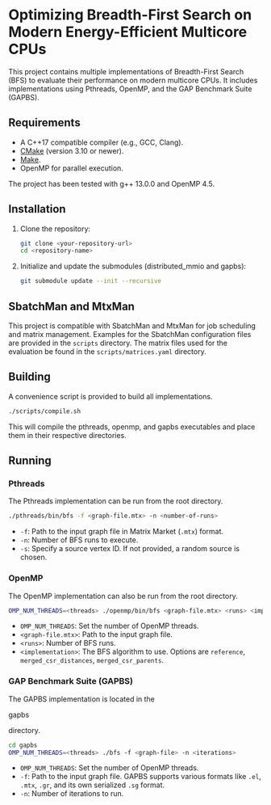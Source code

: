 # Optimizing Breadth-First Search on Modern Energy-Efficient Multicore CPUs

This project contains multiple implementations of Breadth-First Search (BFS) to evaluate their performance on modern multicore CPUs. It includes implementations using Pthreads, OpenMP, and the GAP Benchmark Suite (GAPBS).

## Requirements
*   A C++17 compatible compiler (e.g., GCC, Clang).
*   [CMake](https://cmake.org/) (version 3.10 or newer).
*   [Make](https://www.gnu.org/software/make/).
*   OpenMP for parallel execution.

The project has been tested with g++ 13.0.0 and OpenMP 4.5.

## Installation

1.  Clone the repository:
    ```sh
    git clone <your-repository-url>
    cd <repository-name>
    ```

2.  Initialize and update the submodules (distributed_mmio and  gapbs):
    ```sh
    git submodule update --init --recursive
    ```

## SbatchMan and MtxMan
This project is compatible with SbatchMan and MtxMan for job scheduling and matrix management. Examples for the SbatchMan configuration files are provided in the `scripts` directory. The matrix files used for the evaluation be found in the `scripts/matrices.yaml` directory.

## Building

A convenience script is provided to build all implementations.

```sh
./scripts/compile.sh
```

This will compile the pthreads, openmp, and gapbs executables and place them in their respective directories.

## Running

### Pthreads

The Pthreads implementation can be run from the root directory.

```sh
./pthreads/bin/bfs -f <graph-file.mtx> -n <number-of-runs>
```

*   `-f`: Path to the input graph file in Matrix Market (`.mtx`) format.
*   `-n`: Number of BFS runs to execute.
*   `-s`: Specify a source vertex ID. If not provided, a random source is chosen.

### OpenMP

The OpenMP implementation can also be run from the root directory.

```sh
OMP_NUM_THREADS=<threads> ./openmp/bin/bfs <graph-file.mtx> <runs> <implementation>
```

*   `OMP_NUM_THREADS`: Set the number of OpenMP threads.
*   `<graph-file.mtx>`: Path to the input graph file.
*   `<runs>`: Number of BFS runs.
*   `<implementation>`: The BFS algorithm to use. Options are `reference`, `merged_csr_distances`, `merged_csr_parents`.

### GAP Benchmark Suite (GAPBS)

The GAPBS implementation is located in the 

gapbs

 directory.

```sh
cd gapbs
OMP_NUM_THREADS=<threads> ./bfs -f <graph-file> -n <iterations>
```

*   `OMP_NUM_THREADS`: Set the number of OpenMP threads.
*   `-f`: Path to the input graph file. GAPBS supports various formats like `.el`, `.mtx`, `.gr`, and its own serialized `.sg` format.
*   `-n`: Number of iterations to run.